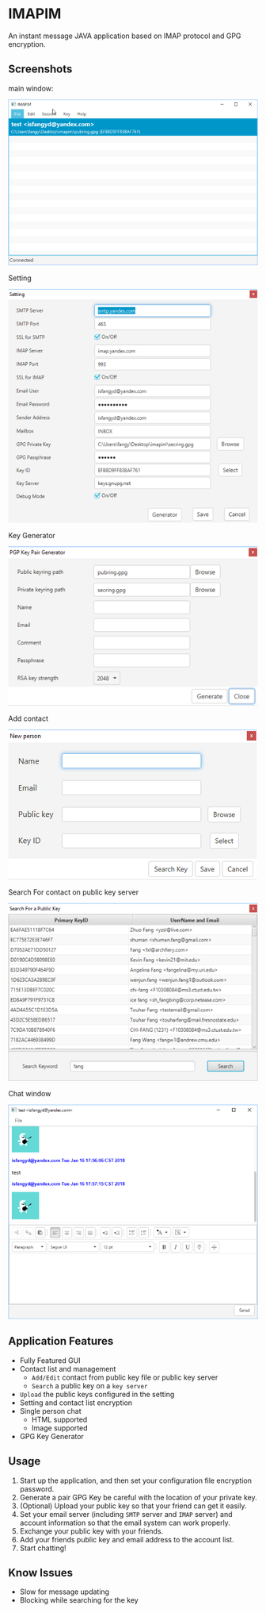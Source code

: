 # IMAPIM

An instant message JAVA application based on IMAP protocol and GPG encryption.

## Screenshots

main window:

![javaw_2018-01-16_17-57-25](./imgs/javaw_2018-01-16_17-57-25.png)

Setting

![javaw_2018-01-16_17-58-28](./imgs/javaw_2018-01-16_17-58-28.png)

Key Generator

![javaw_2018-01-16_17-58-28](./imgs/javaw_2018-01-16_17-58-39.png)

Add contact

![javaw_2018-01-16_17-58-28](./imgs/javaw_2018-01-16_17-58-55.png)

Search For contact on public key server

![javaw_2018-01-16_17-58-28](./imgs/javaw_2018-01-16_17-59-27.png)

Chat window

![javaw_2018-01-16_17-58-28](./imgs/javaw_2018-01-16_17-59-50.png)

## Application Features

 - Fully Featured GUI
 - Contact list and management
    - `Add/Edit` contact from public key file or public key server
    - `Search` a public key on a `key server`
 - `Upload` the public keys configured in the setting
 - Setting and contact list encryption
 - Single person chat
    - HTML supported
    - Image supported
 - GPG Key Generator

## Usage

1. Start up the application, and then set your configuration file encryption password.
2. Generate a pair GPG Key be careful with the location of your private key.
3. (Optional) Upload your public key so that your friend can get it easily.
4. Set your email server (including `SMTP` server and `IMAP` server) and account information so that the email system can work properly.
5. Exchange your public key with your friends.
6. Add your friends public key and email address to the account list.
7. Start chatting!



## Know Issues

- Slow for message updating
- Blocking while searching for the key